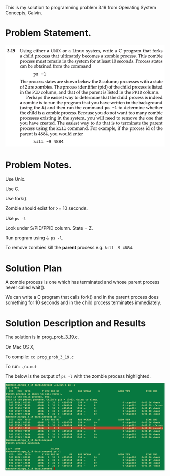This is my solution to programming problem 3.19 from Operating System Concepts, Galvin.


Problem Statement.
===


![](imgs/img0.png)


Problem Notes.
===


Use Unix.


Use C.


Use fork().


Zombie should exist for >= 10 seconds.


Use `ps -l`


Look under S/PID/PPID column. State = Z.


Run program using `& ps -l`.


To remove zombies kill the **parent** process e.g. `kill -9 4884`.


Solution Plan
===

A zombie process is one which has terminated and whose parent process never called wait().


We can write a C program that calls fork() and in the parent process does something for 10 seconds and in the child process terminates immediately.


Solution Description and Results
===


The solution is in prog_prob_3_19.c.


On Mac OS X,


To compile: `cc prog_prob_3_19.c`


To run: `./a.out`


The below is the output of `ps -l` with the zombie process highlighted.


![](imgs/img1.png)
